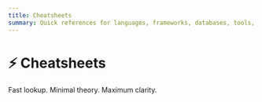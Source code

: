 ```yaml
---
title: Cheatsheets
summary: Quick references for languages, frameworks, databases, tools, and commands.
---
```


# ⚡ Cheatsheets

Fast lookup. Minimal theory. Maximum clarity.